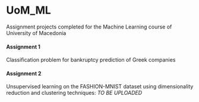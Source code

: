 # UoM_ML
Assignment projects completed for the Machine Learning course of University of Macedonia

#### Assignment 1
Classification problem for bankruptcy prediction of Greek companies

#### Assignment 2
Unsupervised learning on the FASHION-MNIST dataset using dimensionality reduction and clustering techniques: *TO BE UPLOADED*
